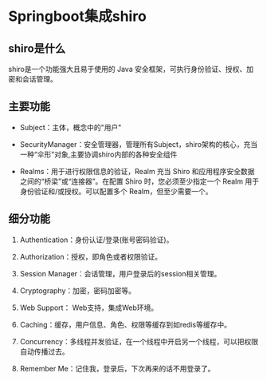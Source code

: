 # Springboot集成shiro

## shiro是什么

shiro是一个功能强大且易于使用的 Java 安全框架，可执行身份验证、授权、加密和会话管理。

## 主要功能

- Subject：主体，概念中的"用户"
- SecurityManager：安全管理器，管理所有Subject，shiro架构的核心，充当一种“伞形”对象,主要协调shiro内部的各种安全组件

- Realms：用于进行权限信息的验证，Realm 充当 Shiro 和应用程序安全数据之间的“桥梁”或“连接器”。在配置 Shiro 时，您必须至少指定一个 Realm 用于身份验证和/或授权。可以配置多个 Realm，但至少需要一个。

## 细分功能

1. Authentication：身份认证/登录(账号密码验证)。

2. Authorization：授权，即角色或者权限验证。

3. Session Manager：会话管理，用户登录后的session相关管理。

4. Cryptography：加密，密码加密等。

 5. Web Support： Web支持，集成Web环境。

 6. Caching：缓存，用户信息、角色、权限等缓存到如redis等缓存中。

 7. Concurrency：多线程并发验证，在一个线程中开启另一个线程，可以把权限自动传播过去。

 8. Remember Me：记住我，登录后，下次再来的话不用登录了。